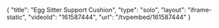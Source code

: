 {
    "title": "Egg Sitter Support Cushion",
    "type": "solo",
    "layout": "iframe-static",
    "videoId": "161587444",
    "url": "\/tvpembed\/161587444"
}